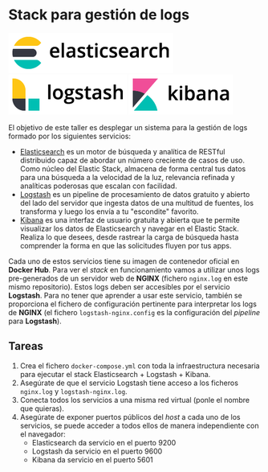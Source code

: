# Stack para gestión de logs

![Elasticsearch](https://raw.githubusercontent.com/docker-library/docs/7baeec9386c1d3960fc9021a5973694b2e0e1af9/elasticsearch/logo.png) ![Logstash](https://raw.githubusercontent.com/docker-library/docs/0ec96bc990cb13028308932386c3820d0de5d3c1/logstash/logo.png) ![Kibana](https://raw.githubusercontent.com/docker-library/docs/7baeec9386c1d3960fc9021a5973694b2e0e1af9/kibana/logo.png)

El objetivo de este taller es desplegar un sistema para la gestión de logs formado por los siguientes servicios:

- [Elasticsearch](https://www.elastic.co/es/elasticsearch/) es un motor de búsqueda y analítica de RESTful distribuido capaz de abordar un número creciente de casos de uso. Como núcleo del Elastic Stack, almacena de forma central tus datos para una búsqueda a la velocidad de la luz, relevancia refinada y analíticas poderosas que escalan con facilidad.
- [Logstash](https://www.elastic.co/products/logstash) es un pipeline de procesamiento de datos gratuito y abierto del lado del servidor que ingesta datos de una multitud de fuentes, los transforma y luego los envía a tu "escondite" favorito.
- [Kibana](https://www.elastic.co/es/kibana/) es una interfaz de usuario gratuita y abierta que te permite visualizar los datos de Elasticsearch y navegar en el Elastic Stack. Realiza lo que desees, desde rastrear la carga de búsqueda hasta comprender la forma en que las solicitudes fluyen por tus apps.

Cada uno de estos servicios tiene su imagen de contenedor oficial en **Docker Hub**. Para ver el *stack* en funcionamiento vamos a utilizar unos logs pre-generados de un servidor web de **NGINX** (fichero `nginx.log` en este mismo repositorio). Estos logs deben ser accesibles por el servicio **Logstash**. Para no tener que aprender a usar este servicio, también se proporciona el fichero de configuración pertinente para interpretar los logs de **NGINX** (el fichero `logstash-nginx.config` es la configuración del *pipeline* para **Logstash**).

## Tareas

1. Crea el fichero `docker-compose.yml` con toda la infraestructura necesaria para ejecutar el stack Elasticsearch + Logstash + Kibana.
2. Asegúrate de que el servicio Logstash tiene acceso a los ficheros `nginx.log` y `logstash-nginx.log`.
3. Conecta todos los servicios a una misma red virtual (ponle el nombre que quieras).
4. Asegúrate de exponer puertos públicos del *host* a cada uno de los servicios, se puede acceder a todos ellos de manera independiente con el navegador:
	- Elasticsearch da servicio en el puerto 9200
	- Logstash da servicio en el puerto 9600
	- Kibana da servicio en el puerto 5601
